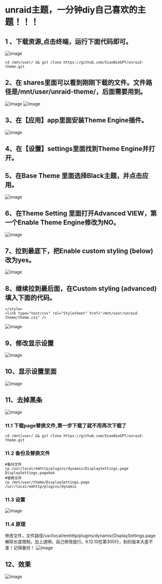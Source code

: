 # unraid主题，一分钟diy自己喜欢的主题！！！
## 1 、下载资源,点击终端，运行下面代码即可。
![image](https://github.com/XiaoNieGPT/unraid-theme/assets/22927944/0a5224a5-f3fe-4ba5-977b-acb1ef767628)
```
cd /mnt/user/ && git clone https://github.com/XiaoNieGPT/unraid-theme.git
```
## 2、在 shares里面可以看到刚刚下载的文件。文件路径是/mnt/user/unraid-theme/，后面需要用到。
![image](https://github.com/XiaoNieGPT/unraid-theme/assets/22927944/a7a15b1a-8bca-4d52-9916-aecdb78c4917)
![image](https://github.com/XiaoNieGPT/unraid-theme/assets/22927944/5c3a5821-9957-416d-bd7e-782300d43f03)
## 3、在【应用】app里面安装Theme Engine插件。
![image](https://github.com/XiaoNieGPT/unraid-theme/assets/22927944/9cbd266c-14bb-423e-9cf6-6cc6a1d031f1)
## 4、在【设置】settings里面找到Theme Engine并打开。
## 5、在Base Theme 里面选择Black主题，并点击应用。
![image](https://github.com/XiaoNieGPT/unraid-theme/assets/22927944/41142b78-1c0a-415a-bcb6-6143c42ffb3c)
## 6、在Theme Setting 里面打开Advanced VIEW，第一个Enable Theme Engine修改为NO。
![image](https://github.com/XiaoNieGPT/unraid-theme/assets/22927944/37ea54ba-b8d6-4438-bda8-c7284b1f0a9d)
## 7、拉到最底下，把Enable custom styling (below)改为yes。
![image](https://github.com/XiaoNieGPT/unraid-theme/assets/22927944/e8f31b42-20aa-4027-8aca-140a53495091)
## 8、继续拉到最后面，在Custom styling (advanced)填入下面的代码。
```
</style>
<link type="text/css" rel="Stylesheet" href="/mnt/user/unraid-theme/theme.css" />
```
![image](https://github.com/XiaoNieGPT/unraid-theme/assets/22927944/9f928eae-adfd-4a3d-b263-3f805d3188c6)
## 9、修改显示设置
![image](https://github.com/XiaoNieGPT/unraid-theme/assets/22927944/c63de185-a881-4ed2-8e28-11ce8b662269)
## 10、显示设置里面
![image](https://github.com/XiaoNieGPT/unraid-theme/assets/22927944/a9f348f2-8746-4f84-8c1c-51acc5500514)
## 11、去掉黑条
![image](https://github.com/XiaoNieGPT/unraid-theme/assets/22927944/605f792c-87d9-4b81-8aa0-d21d6ca070b0)
### 11.1 下载page替换文件,第一步下载了就不用再次下载了
```
cd /mnt/user/ && git clone https://github.com/XiaoNieGPT/unraid-theme.git
```
### 11.2 备份及替换文件
```
#备份文件
cp /usr/local/emhttp/plugins/dynamix/DisplaySettings.page DisplaySettings.pagebak
#替换文件
cp /mnt/user/theme/DisplaySettings.page /usr/local/emhttp/plugins/dynamix
```
### 11.3 设置 
![image](https://github.com/XiaoNieGPT/unraid-theme/assets/22927944/ef662306-a3af-4667-9b55-9cf5a17c8fb3)
### 11.4 原理
修改文件，文件路径/usr/local/emhttp/plugins/dynamix/DisplaySettings.page
解除长度限制，加上透明，自己修改就行。6.12.10在第300行，别的版本大差不差！记得备份！
![image](https://github.com/XiaoNieGPT/unraid-theme/assets/22927944/caeee42b-93d7-4f65-b469-cc9883cd087f)
## 12、效果 
![image](https://github.com/XiaoNieGPT/unraid-theme/assets/22927944/d9b7642c-9169-4a6a-b7da-d40f508b0d8e)


